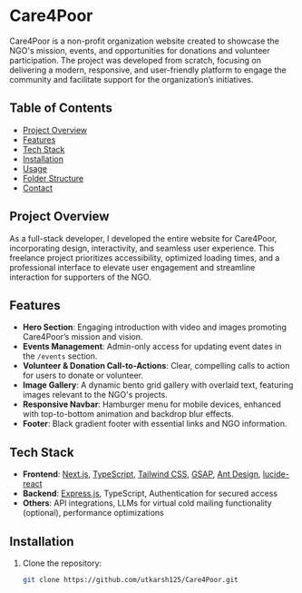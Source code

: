# Care4Poor

Care4Poor is a non-profit organization website created to showcase the NGO's mission, events, and opportunities for donations and volunteer participation. The project was developed from scratch, focusing on delivering a modern, responsive, and user-friendly platform to engage the community and facilitate support for the organization’s initiatives.

## Table of Contents

- [Project Overview](#project-overview)
- [Features](#features)
- [Tech Stack](#tech-stack)
- [Installation](#installation)
- [Usage](#usage)
- [Folder Structure](#folder-structure)
- [Contact](#contact)

## Project Overview

As a full-stack developer, I developed the entire website for Care4Poor, incorporating design, interactivity, and seamless user experience. This freelance project prioritizes accessibility, optimized loading times, and a professional interface to elevate user engagement and streamline interaction for supporters of the NGO.

## Features

- **Hero Section**: Engaging introduction with video and images promoting Care4Poor’s mission and vision.
- **Events Management**: Admin-only access for updating event dates in the `/events` section.
- **Volunteer & Donation Call-to-Actions**: Clear, compelling calls to action for users to donate or volunteer.
- **Image Gallery**: A dynamic bento grid gallery with overlaid text, featuring images relevant to the NGO's projects.
- **Responsive Navbar**: Hamburger menu for mobile devices, enhanced with top-to-bottom animation and backdrop blur effects.
- **Footer**: Black gradient footer with essential links and NGO information.

## Tech Stack

- **Frontend**: [Next.js](https://nextjs.org/), [TypeScript](https://www.typescriptlang.org/), [Tailwind CSS](https://tailwindcss.com/), [GSAP](https://greensock.com/gsap/), [Ant Design](https://ant.design/), [lucide-react](https://lucide.dev/)
- **Backend**: [Express.js](https://expressjs.com/), TypeScript, Authentication for secured access
- **Others**: API integrations, LLMs for virtual cold mailing functionality (optional), performance optimizations

## Installation

1. Clone the repository:
   ```bash
   git clone https://github.com/utkarsh125/Care4Poor.git
